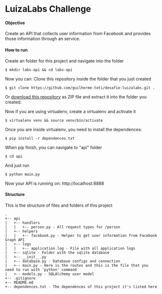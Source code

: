 LuizaLabs Challenge
===================

#### Objective

Create an API that collects user information from Facebook and provides those information through an service.

#### How to run

Create an folder for this project and navigate into the folder
```
$ mkdir labs-api && cd labs-api
```
Now you can:
Clone this repository inside the folder that you just created
```
$ git clone https://github.com/guilherme-toti/desafio-luizalabs.git .
```
Or [download this repository](https://github.com/guilherme-toti/desafio-luizalabs/archive/master.zip) as ZIP file and extract it into the folder you created.

Now if you are using virtualenv, create a virtualenv and activate it
```
$ virtualenv venv && source venv/bin/activate
```
Once you are inside virtualenv, you need to install the dependences:
```
$ pip install -r dependences.txt
```
When pip finish, you can navigate to "api" folder
```
$ cd api
```
And just run
```
$ python main.py
```
Now your API is running on: http://localhost:8888

#### Structure

This is the structure of files and folders of this project
```
.
+-- api
|   +-- handlers
|   |   +-- person.py - All request types for /person
|   +-- helpers
|   |   +-- facebook.py - Helper to get user information from Facebook Graph API
|   +-- logs
|   |   +-- application.log - File with all application logs
|   +-- sqlite - Folder with the sqlite database
|   +-- __init__.py
|   +-- database.py - Database configs and connection
|   +-- main.py - Here is the routes and this is the file that you need to run with 'python' command
|   +-- models.py - SQLAlchemy user model
+-- .gitignore
+-- README.md
+-- dependences.txt - The dependences of this project it's listed here
```

